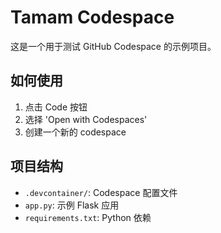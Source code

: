 # Tamam Codespace

这是一个用于测试 GitHub Codespace 的示例项目。

## 如何使用

1. 点击 Code 按钮
2. 选择 'Open with Codespaces'
3. 创建一个新的 codespace

## 项目结构

- `.devcontainer/`: Codespace 配置文件
- `app.py`: 示例 Flask 应用
- `requirements.txt`: Python 依赖